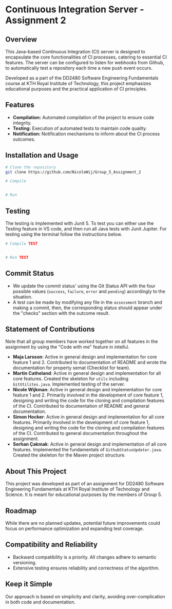 # Continuous Integration Server - Assignment 2

## Overview
This Java-based Continuous Integration (CI) server is designed to encapsulate the core functionalities of CI processes, catering to essential CI features. The server can be configured to listen for webhooks from Github, to automatically test a repository each time a new push event occurs.

Developed as a part of the DD2480 Software Engineering Fundamentals course at KTH Royal Institute of Technology, this project emphasizes educational purposes and the practical application of CI principles.

## Features
- **Compilation:** Automated compilation of the project to ensure code integrity.
- **Testing:** Execution of automated tests to maintain code quality.
- **Notification:** Notification mechanisms to inform about the CI process outcomes.

## Installation and Usage
```bash
# Clone the repository
git clone https://github.com/NicoleWij/Group_5_Assignment_2

# Compile


# Run


```

## Testing
The testing is implemented with Junit 5. To test you can either use the Testing feature in VS code, and then run all Java tests with Junit Jupiter. For testing using the terminal follow the instructions below.

```bash
# Compile TEST 


# Run TEST

```

## Commit Status 
- We update the commit status' using the Git Status API with the four possible values (`success`, `failure`, `error` and `pending`) accordingly to the situation.
- A test can be made by modifying any file in the `assessment` branch and making a commit, then, the corresponding status should appear under the "checks" section with the outcome result.


## Statement of Contributions
Note that all group members have worked together on all features in the assignment by using the "Code with me" feature in intelliJ.

- **Maja Larsson**: Active in general design and implementation for core feature 1 and 2. Contributed to documentation of README and wrote the documentation for property semat (Checklist for team).
- **Martin Catheland**: Active in general design and implementation for all core features. Created the skeleton for `utils` including `GitUtilites.java`. Implemented testing of the server. 
- **Nicole Wijkman**: Active in general design and implementation for core feature 1 and 2. Primarily involved in the development of core feature 1, designing and writing the code for the cloning and compilation features of the CI. Contributed to documentation of README and general documentation. 
- **Simon Hocker**: Active in general design and implementation for all core features. Primarily involved in the development of core feature 1, designing and writing the code for the cloning and compilation features of the CI. Contributed to general documentation throughout the assignment.
- **Serhan Çakmak**: Active in general design and implementation of all core features. Implemented the fundamentals of `GithubStatusUpdater.java`. Created the skeleton for the Maven project structure. 

## About This Project
This project was developed as part of an assignment for DD2480 Software Engineering Fundamentals at KTH Royal Institute of Technology and Science. It is meant for educational purposes by the members of Group 5.

## Roadmap
While there are no planned updates, potential future improvements could focus on performance optimization and expanding test coverage.

## Compatibility and Reliability
- Backward compatibility is a priority. All changes adhere to semantic versioning.
- Extensive testing ensures reliability and correctness of the algorithm.

## Keep it Simple
Our approach is based on simplicity and clarity, avoiding over-complication in both code and documentation.
